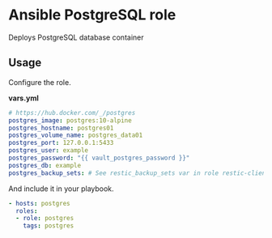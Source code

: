 # Ansible PostgreSQL role

Deploys PostgreSQL database container

## Usage

Configure the role.

**vars.yml**

```yml
# https://hub.docker.com/_/postgres
postgres_image: postgres:10-alpine
postgres_hostname: postgres01
postgres_volume_name: postgres_data01
postgres_port: 127.0.0.1:5433
postgres_user: example
postgres_password: "{{ vault_postgres_password }}"
postgres_db: example
postgres_backup_sets: # See restic_backup_sets var in role restic-client
```

And include it in your playbook.

```yml
- hosts: postgres
  roles:
  - role: postgres
    tags: postgres
```
